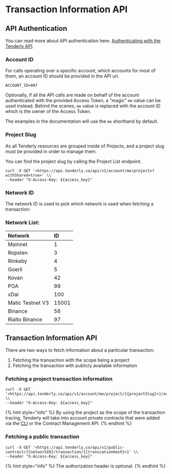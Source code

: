 # Transaction Information API

## API Authentication

You can read more about API authentication here: [Authenticating with the Tenderly API](authenticating-with-the-tenderly-api.md).

### Account ID

For calls operating over a specific account, which accounts for most of them, an account ID should be provided in the API url.

```text
ACCOUNT_ID=007
```

Optionally, if all the API calls are made on behalf of the account authenticated with the provided Access Token, a "magic" `me` value can be used instead. Behind the scenes, `me` value is replaced with the account ID which is the owner of the Access Token.

The examples in the documentation will use the `me` shorthand by default.

### Project Slug

As all Tenderly resources are grouped inside of Projects, and a project slug must be provided in order to manage them.

You can find the project slug by calling the Project List endpoint.

```text
curl -X GET '<https://api.tenderly.co/api/v1/account/me/projects?withShared=true>' \\
--header "X-Access-Key: ${access_key}"
```

### Network ID

The network ID is used to pick which network is used when fetching a transaction:

### Network List:

| Network | ID |
| :--- | :--- |
| Mainnet | 1 |
| Ropsten | 3 |
| Rinkeby | 4 |
| Goerli | 5 |
| Kovan | 42 |
| POA | 99 |
| xDai | 100 |
| Matic Testnet V3 | 15001 |
| Binance | 56 |
| Rialto Binance | 97 |

## Transaction Information API

There are two ways to fetch information about a particular transaction:

1. Fetching the transaction with the scope being a project
2. Fetching the transaction with publicly available information

### Fetching a project transaction information

```text
curl -X GET '<https://api.tenderly.co/api/v1/account/me/project/{{projectSlug}>}/network/{{networkID}}/transaction/{{transactionHash}}' \\
--header "X-Access-Key: ${access_key}"
```

{% hint style="info" %}
By using the project as the scope of the transaction tracing, Tenderly will take into account private contracts that were added via the [CLI](https://github.com/tenderly/tenderly-cli#push) or the Contract Management API.
{% endhint %}

### Fetching a public transaction

```text
curl -X GET '<https://api.tenderly.co/api/v1/public-contract/{{networkID}/transaction/{{transcationHash}>}' \\
--header "X-Access-Key: ${access_key}"
```

{% hint style="info" %}
The authorization header is optional.
{% endhint %}

